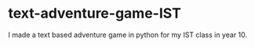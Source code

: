 # text-adventure-game-IST
I made a text based adventure game in python for my IST class in year 10.
